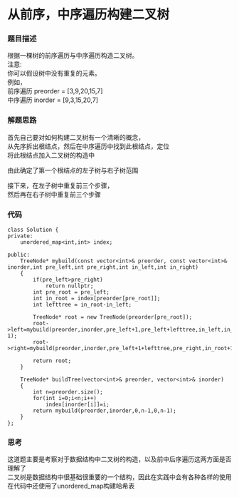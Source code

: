 # 从前序，中序遍历构建二叉树

### 题目描述
根据一棵树的前序遍历与中序遍历构造二叉树。    
注意:     
你可以假设树中没有重复的元素。    
例如，    
前序遍历 preorder = [3,9,20,15,7]     
中序遍历 inorder = [9,3,15,20,7]     

### 解题思路
首先自己要对如何构建二叉树有一个清晰的概念，   
从先序拆出根结点，然后在中序遍历中找到此根结点，定位   
将此根结点加入二叉树的构造中   

由此确定了第一个根结点的左子树与右子树范围   

接下来，在左子树中重复前三个步骤，   
然后再在右子树中重复前三个步骤   

### 代码
```
class Solution {
private:
    unordered_map<int,int> index;
    
public:
    TreeNode* mybuild(const vector<int>& preorder, const vector<int>& inorder,int pre_left,int pre_right,int in_left,int in_right) 
    {
        if(pre_left>pre_right)
            return nullptr;
        int pre_root = pre_left;
        int in_root = index[preorder[pre_root]];
        int lefttree = in_root-in_left;
        
        TreeNode* root = new TreeNode(preorder[pre_root]);
        root->left=mybuild(preorder,inorder,pre_left+1,pre_left+lefttree,in_left,in_root-1);
        root->right=mybuild(preorder,inorder,pre_left+1+lefttree,pre_right,in_root+1,in_right);
        
        return root;        
    }
    
    TreeNode* buildTree(vector<int>& preorder, vector<int>& inorder)
    {
        int n=preorder.size();
        for(int i=0;i<n;i++)
            index[inorder[i]]=i;
        return mybuild(preorder,inorder,0,n-1,0,n-1);       
    }
};
```

### 思考
这道题主要是考察对于数据结构中二叉树的构造，以及前中后序遍历这两方面是否理解了    
二叉树是数据结构中很基础很重要的一个结构，因此在实践中会有各种各样的使用   
在代码中还使用了unordered_map构建哈希表   







